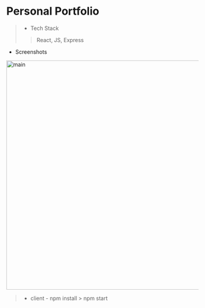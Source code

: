 # Personal Portfolio

> * Tech Stack
> > React, JS, Express

* Screenshots
<img width="600" alt="main" src="https://user-images.githubusercontent.com/60384482/81046766-0bd69c80-8ef4-11ea-80ce-c059124be584.png">


> * client - npm install > npm start